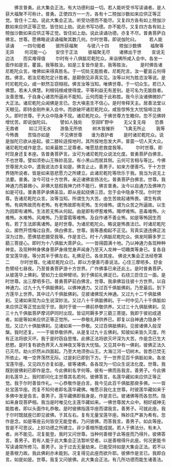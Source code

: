 <!-- { "loadSidebar": true } -->
　　佛言普勇。此大集会正法。有大功德利益一切。若人能听受书写读诵者。是人获大福聚不可称计。普勇。正使四方一一方。各有十二殑伽沙数如来应供正等正觉。皆住十二劫。说此大集会正法。听受功德而不能尽。又复四方各有如上殑伽沙数如来应供正等正觉。皆住如上劫。说此书写功德。亦不能尽。又复四方各有如上殑伽沙数如来应供正等正觉。皆住如上劫。说此读诵功德。亦复不尽。普勇菩萨白佛言。世尊。愿佛略说读诵福聚其数几何。尔时世尊。即说伽陀曰。
　　若人能读诵　　一四句偈者
　　彼所获福聚　　与彼八十四
　　殑伽沙数佛　　福聚等无异
　　何况能一心　　安住于正法
　　彼福聚无尽　　诸佛出于世
　　宣说无边法　　而实难得值
　　尔时有十八俱胝尼乾陀众。来诣佛所咸入会中。各坐一面作如是言。瞿昙。我等胜汝。如是三复皆作是言。我等胜汝。
　　是时佛告诸尼乾陀众言。唯佛如来得真胜名。于一切处无能胜者。尼乾陀言。汝一瞿昙云何得胜。佛言。若汝尼乾陀定计胜者。是颠倒见非真实见。汝等以何为胜恣汝等说。是时尼乾陀众。咸一默然互窃相视。佛言汝等当知。唯佛世尊。于一切众生。若已入佛慧。若未入佛慧。利根钝根咸使得度。平等利益无有差别。是可名为无能胜者。汝善思惟。于自身心诸苦所逼尚不能知。云何而能于此称胜。我今示汝诸佛微妙广大正法。诸尼乾陀众闻佛是言已。忽大嗔恚生不信心。是时帝释天主。居善法堂以天眼见。即持金刚杵来入会中。而欲破坏诸尼乾陀众。咸皆惊怖生大忧恼啼泣良久。即时世尊。于大众中隐身不现。诸尼乾陀众。于佛世尊方生瞻仰。忽不见佛转增忧苦。即说伽陀曰。
　　譬如人独处　　空寂旷野中
　　无父复无母　　恐畏无救者
　　如江河无水　　游鱼无所依
　　树木皆摧折　　飞禽无所止
　　我等今怖畏　　苦恼亦如是
　　不见佛世尊　　谁为救护者
　　是时诸尼乾陀众。说是伽陀已欲从座起。彼二膝轮适按地时。其所按地忽发大声。普震一切人天大众。诸尼乾陀咸作是念。如来最胜二足尊者。唯愿慈悲救度我等。
　　尔时世尊。即时现身还复本座。告普勇菩萨言。汝可为诸尼乾陀众说法化度。普勇菩萨白佛言。不也世尊。譬如须弥山王殊妙高显。有小黑山而居其侧。云何可言相与等比。今佛世尊居大众中。遣我说法亦复如是。佛言止止。善男子。如来方便善巧。于十方世界随所说者。皆是如来慈悲愿力之所建立。此诸尼乾陀等欣乐于我。我当为说无上法要。普勇。汝今可往十方世界。亲近诸佛宣扬法化。普勇菩萨白佛言。世尊。我神通力而甚微小。非佛大慈假我神力终不能行。佛言普勇。汝今以自通力及佛神力如是可往。普勇菩萨承佛圣旨。即从座起绕佛三匝。忽于会中隐身不现。尔时世尊。告诸尼乾陀众言。汝等当知。所谓生为大苦。由生苦故起诸怖畏。谓生有病怖。有病怖故而有老怖。有老怖故即有死怖。生何缘怖。谓为众苦之所逼故。以生为因即有诸怖。生法若无怖从何起。由是即有啰惹难怖。陬啰难怖。恶毒难怖。火难怖。水难怖。风难怖。乃至雷雹等难怖。及自作诸不善业怖。如是等怖因生而有。若了生法即离诸怖。是时世尊。为诸尼乾陀众。略说是怖畏法已。时诸尼乾陀众。廓然开悟悔过自责。俱白佛言。世尊。我等愚痴起不正见。背真实道违佛正法深为过咎。愿佛慈悲摄受我等。作是言已。时十八俱胝尼乾陀众。俱发阿耨多罗三藐三菩提心。即时为十八俱胝大菩萨众。一一皆得圆满十地。乃以神通力各现种种神变。及现种种身佛身菩萨身缘觉身声闻身乃至天人龙神一切趣类等身已。复各自变宝莲华座。等分其半于佛左右。礼佛足已。各坐其座。
佛说大集会正法经卷第二
　　尔时世尊。化诸尼乾陀众已。即以方便善巧善说法。心住三摩呬多。舒金色臂经七昼夜。乃至普勇菩萨游十方世界。广作佛事已来还此土。是时普勇菩萨。从彼莲华上佛刹。譬如力士屈伸臂顷。到于佛前礼佛足已。右绕三匝住立一面。是时世尊。出三摩呬多已。普勇菩萨前白佛言。世尊。我承佛旨往彼十方世界。以自神通力。过九十九千俱胝佛刹。以佛神通力。又过百千俱胝佛刹。乃至最后。到下方莲华上世界。其中过八千俱胝佛刹。见彼诸佛现大神通。又过九十二千俱胝佛刹。见诸如来现为众生说深妙法。又过八十千俱胝佛刹。于一时中见八十千俱胝如来应供正等正觉出现于世。我时于彼一一佛前恭敬供养。又过三十九俱胝佛刹。见三十九千俱胝菩萨摩诃萨同时出现。皆证阿耨多罗三藐三菩提。我即于彼初成道者。如是等如来应供正等正觉所。一一恭敬礼拜供养已。即复以自神通力隐身不现。又过六十俱胝佛刹。见诸如来一一恭敬。又过百俱胝佛刹。见彼诸佛入般涅槃。我时还复。一一于彼恭敬供养。从是复过九十五佛刹。知彼如来皆久灭度。所有正法将欲灭坏。我于是时窃自思惟。此佛正法将欲灭坏深为大苦。作是念已生大悲愍。是时复有欲色界天人龙神夜叉等皆大忧恼。又见其中有一佛刹。彼佛正法久已灭尽。劫火炽然从四面起。乃至大地须弥山王。大海江河一切树木。皆悉已焚无所依止。唯一空界荡然无际。过是刹已即到下方。于一世界见百千俱胝如来。各坐宝莲华座。又见四方亦复如是。彼等诸佛。各各现为一切众生说法化度。世尊。我既到彼佛刹已即作是念。今此佛刹名字何等。彼有一佛而告我言。善男子。今此佛刹名莲华上。我时即问化主世尊其名若何。彼佛答言。名莲华藏如来应供正等正觉。我于尔时善皆作礼。一心恭敬作是白言。我今见此百千俱胝那庾多佛。一一皆处宝莲华座。而复不知何者即名莲华藏佛。唯愿示我化主世尊。时彼莲华藏如来于多佛中发是告言。善男子。莲华藏佛即我身是。作是言已。彼诸佛等而各忽然。隐如来身现菩萨相。我当是时唯见化主莲华藏如来。一佛世尊居大众中。相好威神无能胜者。即以头面作礼恭敬。是时彼佛指莲华座而谓我言。善男子。可就此座。我于尔时既就座已即见彼佛。于其左右。复有无量宝莲华座。殊妙庄严甚为希有。忽作是念。如是等座云何皆空无能登者。乃问彼佛。而答我言。善男子。如此等座。皆是不可思议。上妙功德之所建立。非少善根所能成就。若人于佛法分。有未入者。尚不能见。况复能登。我时又问世尊。当种何善根于此等座而乃得升。彼佛答言。善男子。若有人能于此大集会正法暂听受者。以是善根得升此座。何况更能书写读诵常所修习。善男子。汝于过去无量劫来。已能受持如是大集会正法。若不以是善根力故。我此佛刹亦未能到。况复得见此座而欲升耶。彼佛作是言已。我即白言。如是如是。世尊。我复又问彼佛。此大集会正法。有几所功德而能生诸善法。
